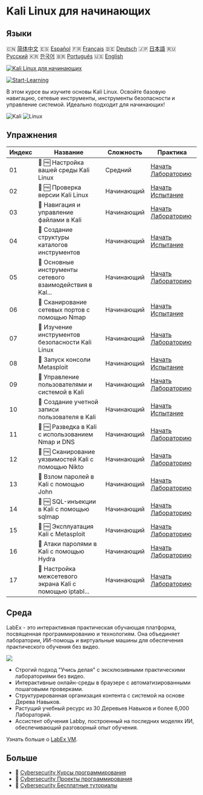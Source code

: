 # Kali Linux для начинающих

## Языки

🇨🇳 [简体中文](README_zh.md) 🇪🇸 [Español](README_es.md) 🇫🇷 [Français](README_fr.md) 🇩🇪 [Deutsch](README_de.md) 🇯🇵 [日本語](README_ja.md) 🇷🇺 [Русский](README_ru.md) 🇰🇷 [한국어](README_ko.md) 🇧🇷 [Português](README_pt.md) 🇺🇸 [English](README.md) 

[![Kali Linux для начинающих](https://cover-creator.labex.io/kali-linux-for-beginners.png?lang=ru)](https://labex.io/ru/courses/kali-linux-for-beginners)

[![Start-Learning](https://img.shields.io/badge/Start-Learning-whitesmoke?style=for-the-badge)](https://labex.io/ru/courses/kali-linux-for-beginners)

В этом курсе вы изучите основы Kali Linux. Освойте базовую навигацию, сетевые инструменты, инструменты безопасности и управление системой. Идеально подходит для начинающих!

![Kali](https://img.shields.io/badge/Kali-whitesmoke?style=for-the-badge&logo=kali)
![Linux](https://img.shields.io/badge/Linux-whitesmoke?style=for-the-badge&logo=linux)


## Упражнения

|   Индекс | Название                                                  | Сложность   | Практика                                                                                                                             |
|----------|-----------------------------------------------------------|-------------|--------------------------------------------------------------------------------------------------------------------------------------|
|       01 | 📖 🆓 Настройка вашей среды Kali Linux                    | Средний     | <a target='_blank' href='https://labex.io/ru/tutorials/kali-setting-up-your-kali-linux-environment-552195'>Начать Лабораторию</a>    |
|       02 | 🎯 🆓 Проверка версии Kali Linux                          | Начинающий  | <a target='_blank' href='https://labex.io/ru/tutorials/kali-verify-kali-linux-version-552268'>Начать Испытание</a>                   |
|       03 | 📖  Навигация и управление файлами в Kali                 | Начинающий  | <a target='_blank' href='https://labex.io/ru/tutorials/kali-navigating-and-managing-files-in-kali-552194'>Начать Лабораторию</a>     |
|       04 | 🎯  Создание структуры каталогов инструментов             | Начинающий  | <a target='_blank' href='https://labex.io/ru/tutorials/kali-build-tool-directory-structure-552274'>Начать Испытание</a>              |
|       05 | 📖  Основные инструменты сетевого взаимодействия в Kal... | Начинающий  | <a target='_blank' href='https://labex.io/ru/tutorials/kali-basic-networking-tools-in-kali-552191'>Начать Лабораторию</a>            |
|       06 | 🎯  Сканирование сетевых портов с помощью Nmap            | Начинающий  | <a target='_blank' href='https://labex.io/ru/tutorials/kali-scan-network-ports-with-nmap-552280'>Начать Испытание</a>                |
|       07 | 📖  Изучение инструментов безопасности Kali Linux         | Начинающий  | <a target='_blank' href='https://labex.io/ru/tutorials/kali-exploring-kali-s-security-tools-552192'>Начать Лабораторию</a>           |
|       08 | 🎯  Запуск консоли Metasploit                             | Начинающий  | <a target='_blank' href='https://labex.io/ru/tutorials/kali-start-metasploit-console-552287'>Начать Испытание</a>                    |
|       09 | 📖  Управление пользователями и системой в Kali           | Начинающий  | <a target='_blank' href='https://labex.io/ru/tutorials/kali-managing-users-and-system-in-kali-552193'>Начать Лабораторию</a>         |
|       10 | 🎯  Создание учетной записи пользователя в Kali           | Начинающий  | <a target='_blank' href='https://labex.io/ru/tutorials/kali-create-user-account-in-kali-552291'>Начать Испытание</a>                 |
|       11 | 📖 🆓 Разведка в Kali с использованием Nmap и DNS         | Начинающий  | <a target='_blank' href='https://labex.io/ru/tutorials/kali-kali-reconnaissance-with-nmap-and-dns-552298'>Начать Лабораторию</a>     |
|       12 | 📖 🆓 Сканирование уязвимостей Kali с помощью Nikto       | Начинающий  | <a target='_blank' href='https://labex.io/ru/tutorials/kali-kali-vulnerability-scanning-with-nikto-552301'>Начать Лабораторию</a>    |
|       13 | 📖  Взлом паролей в Kali с помощью John                   | Начинающий  | <a target='_blank' href='https://labex.io/ru/tutorials/kali-kali-password-cracking-with-john-552297'>Начать Лабораторию</a>          |
|       14 | 📖 🆓 SQL-инъекции в Kali с помощью sqlmap                | Начинающий  | <a target='_blank' href='https://labex.io/ru/tutorials/kali-kali-sql-injection-with-sqlmap-552300'>Начать Лабораторию</a>            |
|       15 | 📖 🆓 Эксплуатация Kali с Metasploit                      | Начинающий  | <a target='_blank' href='https://labex.io/ru/tutorials/kali-kali-exploitation-with-metasploit-552293'>Начать Лабораторию</a>         |
|       16 | 📖  Атаки паролями в Kali с помощью Hydra                 | Начинающий  | <a target='_blank' href='https://labex.io/ru/tutorials/kali-kali-password-attacks-with-hydra-552296'>Начать Лабораторию</a>          |
|       17 | 📖  Настройка межсетевого экрана Kali с помощью iptabl... | Начинающий  | <a target='_blank' href='https://labex.io/ru/tutorials/kali-kali-firewall-configuration-with-iptables-552294'>Начать Лабораторию</a> |

## Среда

LabEx - это интерактивная практическая обучающая платформа, посвященная программированию и технологиям. Она объединяет лаборатории, ИИ-помощь и виртуальные машины для обеспечения практического обучения без видео.

![](https://tutorial-screenshot.getvm.io/images/vm-1725247253.png)

- Строгий подход "Учись делая" с эксклюзивными практическими лабораториями без видео.
- Интерактивные онлайн-среды в браузере с автоматизированными пошаговыми проверками.
- Структурированная организация контента с системой на основе Дерева Навыков.
- Растущий учебный ресурс из 30 Деревьев Навыков и более 6,000 Лабораторий.
- Ассистент обучения Labby, построенный на последних моделях ИИ, обеспечивающий разговорный опыт обучения.

Узнать больше о [LabEx VM](https://support.labex.io/using-labex/virtual-machine).

## Больше

- 🔗 [Cybersecurity Курсы программирования](https://github.com/labex-labs/awesome-programming-courses)
- 🔗 [Cybersecurity Проекты программирования](https://github.com/labex-labs/awesome-programming-projects)
- 🔗 [Cybersecurity Бесплатные туториалы](https://github.com/labex-labs/cybersecurity-free-tutorials)

